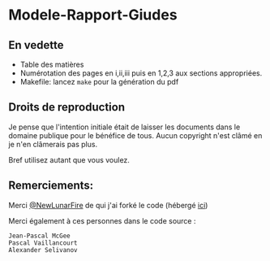 # Modele-Rapport-Giudes

## En vedette

* Table des matières
* Numérotation des pages en i,ii,iii puis en 1,2,3 aux sections appropriées.
* Makefile: lancez `make` pour la génération du pdf

## Droits de reproduction

Je pense que l'intention initiale était de laisser les documents dans le domaine publique
pour le bénéfice de tous. Aucun copyright n'est clâmé en je n'en clâmerais pas plus.

Bref utilisez autant que vous voulez.

## Remerciements:

Merci [@NewLunarFire](https://github.com/NewLunarFire) de qui j'ai forké le code (hébergé [ici](https://bitbucket.org/TommySavaria/modele-rapport-giudes))

Merci également à ces personnes dans le code source :

    Jean-Pascal McGee
    Pascal Vaillancourt
    Alexander Selivanov
